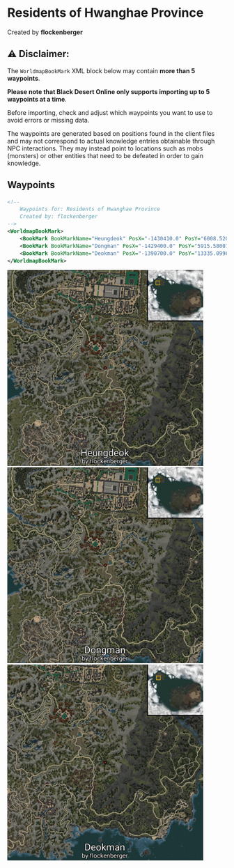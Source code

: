 # Residents of Hwanghae Province
Created by **flockenberger**

## ⚠️ Disclaimer:
The `WorldmapBookMark` XML block below may contain **more than 5 waypoints**.

**Please note that Black Desert Online only supports importing up to 5 waypoints at a time**.

Before importing, check and adjust which waypoints you want to use to avoid errors or missing data.

The waypoints are generated based on positions found in the client files and may not correspond to actual knowledge entries obtainable through NPC interactions.
They may instead point to locations such as mobs (monsters) or other entities that need to be defeated in order to gain knowledge.

## Waypoints
```xml
<!--
    Waypoints for: Residents of Hwanghae Province
    Created by: flockenberger
-->
<WorldmapBookMark>
    <BookMark BookMarkName="Heungdeok" PosX="-1430410.0" PosY="6008.52001953125" PosZ="1237650.0" />
    <BookMark BookMarkName="Dongman" PosX="-1429400.0" PosY="5915.580078125" PosZ="1236010.0" />
    <BookMark BookMarkName="Deokman" PosX="-1390700.0" PosY="13335.099609375" PosZ="1203990.0" />
</WorldmapBookMark>
```

<img src="./Residents of Hwanghae Province_Heungdeok_Preview.webp" width="450"/> <img src="./Residents of Hwanghae Province_Dongman_Preview.webp" width="450"/> <img src="./Residents of Hwanghae Province_Deokman_Preview.webp" width="450"/> 